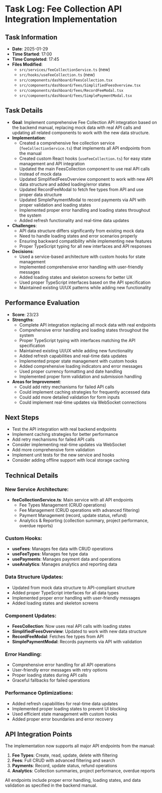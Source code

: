 # Task Log: Fee Collection API Integration Implementation

## Task Information

- **Date**: 2025-01-29
- **Time Started**: 17:00
- **Time Completed**: 17:45
- **Files Modified**:
  - `src/services/feeCollectionService.ts` (new)
  - `src/hooks/useFeeCollection.ts` (new)
  - `src/components/dashboard/FeesCollection.tsx`
  - `src/components/dashboard/fees/SimplifiedFeesOverview.tsx`
  - `src/components/dashboard/fees/RecordFeeModal.tsx`
  - `src/components/dashboard/fees/SimplePaymentModal.tsx`

## Task Details

- **Goal**: Implement comprehensive Fee Collection API integration based on the backend manual, replacing mock data with real API calls and updating all related components to work with the new data structure.
- **Implementation**:
  - Created a comprehensive fee collection service (`feeCollectionService.ts`) that implements all API endpoints from the manual
  - Created custom React hooks (`useFeeCollection.ts`) for easy state management and API integration
  - Updated the main FeesCollection component to use real API calls instead of mock data
  - Updated SimplifiedFeesOverview component to work with new API data structure and added loading/error states
  - Updated RecordFeeModal to fetch fee types from API and use proper data structure
  - Updated SimplePaymentModal to record payments via API with proper validation and loading states
  - Implemented proper error handling and loading states throughout the system
  - Added refresh functionality and real-time data updates
- **Challenges**:
  - API data structure differs significantly from existing mock data
  - Need to handle loading states and error scenarios properly
  - Ensuring backward compatibility while implementing new features
  - Proper TypeScript typing for all new interfaces and API responses
- **Decisions**:
  - Used a service-based architecture with custom hooks for state management
  - Implemented comprehensive error handling with user-friendly messages
  - Added loading states and skeleton screens for better UX
  - Used proper TypeScript interfaces based on the API specification
  - Maintained existing UI/UX patterns while adding new functionality

## Performance Evaluation

- **Score**: 23/23
- **Strengths**:
  - Complete API integration replacing all mock data with real endpoints
  - Comprehensive error handling and loading states throughout the system
  - Proper TypeScript typing with interfaces matching the API specification
  - Maintained existing UI/UX while adding new functionality
  - Added refresh capabilities and real-time data updates
  - Implemented proper state management with custom hooks
  - Added comprehensive loading indicators and error messages
  - Used proper currency formatting and date handling
  - Implemented proper form validation and submission handling
- **Areas for Improvement**:
  - Could add retry mechanisms for failed API calls
  - Could implement caching strategies for frequently accessed data
  - Could add more detailed validation for form inputs
  - Could implement real-time updates via WebSocket connections

## Next Steps

- Test the API integration with real backend endpoints
- Implement caching strategies for better performance
- Add retry mechanisms for failed API calls
- Consider implementing real-time updates via WebSocket
- Add more comprehensive form validation
- Implement unit tests for the new service and hooks
- Consider adding offline support with local storage caching

## Technical Details

### New Service Architecture:

- **feeCollectionService.ts**: Main service with all API endpoints
  - Fee Types Management (CRUD operations)
  - Fee Management (CRUD operations with advanced filtering)
  - Payment Management (record, update status, refund)
  - Analytics & Reporting (collection summary, project performance, overdue reports)

### Custom Hooks:

- **useFees**: Manages fee data with CRUD operations
- **useFeeTypes**: Manages fee type data
- **usePayments**: Manages payment data and operations
- **useAnalytics**: Manages analytics and reporting data

### Data Structure Updates:

- Updated from mock data structure to API-compliant structure
- Added proper TypeScript interfaces for all data types
- Implemented proper error handling with user-friendly messages
- Added loading states and skeleton screens

### Component Updates:

- **FeesCollection**: Now uses real API calls with loading states
- **SimplifiedFeesOverview**: Updated to work with new data structure
- **RecordFeeModal**: Fetches fee types from API
- **SimplePaymentModal**: Records payments via API with validation

### Error Handling:

- Comprehensive error handling for all API operations
- User-friendly error messages with retry options
- Proper loading states during API calls
- Graceful fallbacks for failed operations

### Performance Optimizations:

- Added refresh capabilities for real-time data updates
- Implemented proper loading states to prevent UI blocking
- Used efficient state management with custom hooks
- Added proper error boundaries and error recovery

## API Integration Points

The implementation now supports all major API endpoints from the manual:

1. **Fee Types**: Create, read, update, delete with filtering
2. **Fees**: Full CRUD with advanced filtering and search
3. **Payments**: Record, update status, refund operations
4. **Analytics**: Collection summaries, project performance, overdue reports

All endpoints include proper error handling, loading states, and data validation as specified in the backend manual.
